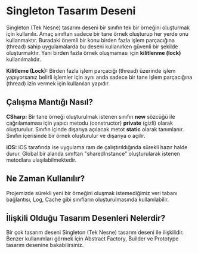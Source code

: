 # Singleton Tasarım Deseni 
Singleton (Tek Nesne) tasarım deseni bir sınıfın tek bir örneğini oluşturmak için kullanılır. Amaç sınıftan sadece bir tane örnek oluşturup her yerde onu kullanmaktır. Buradaki önemli bir konu birden fazla işlem parçacığına (thread) sahip uygulamalarda bu deseni kullanırken güvenli bir şekilde oluşturmaktır. Yani birden fazla örnek oluşmaması için **kilitlenme (lock)** kullanılmalıdır. 

**Kilitleme (Lock):** Birden fazla işlem parçacığı (thread) üzerinde işlem yapıyorsanız belirli işlemler için aynı anda sadece bir tane işlem parçacığına (thread) izin vermek için kullanılan yapıdır.

## Çalışma Mantığı Nasıl?
**CSharp:** Bir tane örneği oluşturulmak istenen sınıfın **new** sözcüğü ile çağrılamaması için yapıcı metodu (constructor) **private** (gizli) olarak oluşturulur. Sınıfın içinde dışarıya açılacak metot **static** olarak tanımlanır. Sınıfın içerisinde bir örnek oluşturulur ve dışarıya o açılır.

**iOS:** iOS tarafında ise uygulama ram de çalıştırıldığında sürekli hazır halde durur. Global bir alanda sınıftan "sharedInstance" oluşturularak istenen metodlara ulaşılabilmektedir.

## Ne Zaman Kullanılır?
Projemizde sürekli yeni bir örneğini oluşmak istemediğimiz veri tabanı bağlantısı, Log, Cache gibi sınıfların oluşturulmasında kullanılabilir.

## İlişkili Olduğu Tasarım Desenleri Nelerdir? 
Bir çok tasarım deseni Singleton (Tek Nesne) tasarım deseni ile ilişkilidir. Benzer kullanımları görmek için Abstract Factory, Builder ve Prototype tasarım desenine bakabilirsiniz.
